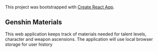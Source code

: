 This project was bootstrapped with [Create React App](https://github.com/facebook/create-react-app).

## Genshin Materials

This web application keeps track of materials needed for talent levels, character and weapon ascensions.
The application will use local browser storage for user history